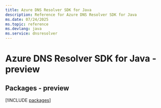 ```yaml
---
title: Azure DNS Resolver SDK for Java
description: Reference for Azure DNS Resolver SDK for Java
ms.date: 07/24/2025
ms.topic: reference
ms.devlang: java
ms.service: dnsresolver
---
```

# Azure DNS Resolver SDK for Java - preview
## Packages - preview
[!INCLUDE [packages](dns-resolver-index.md)]
